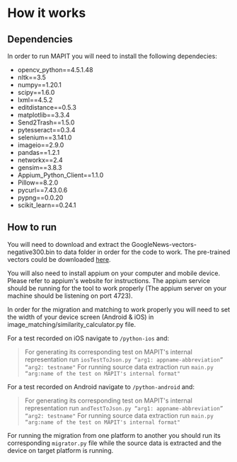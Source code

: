 # How it works
## Dependencies
In order to run MAPIT you will need to install the following dependecies:

-   opencv_python==4.5.1.48
-   nltk==3.5
-   numpy==1.20.1
-   scipy==1.6.0
-   lxml==4.5.2
-   editdistance==0.5.3
-   matplotlib==3.3.4
-   Send2Trash==1.5.0
-   pytesseract==0.3.4
-   selenium==3.141.0
-   imageio==2.9.0
-   pandas==1.2.1
-   networkx==2.4
-   gensim==3.8.3
-   Appium_Python_Client==1.1.0
-   Pillow==8.2.0
-   pycurl==7.43.0.6
-   pypng==0.0.20
-   scikit_learn==0.24.1

## How to run
You will need to download and extract the GoogleNews-vectors-negative300.bin to data folder in order for the code to work. The pre-trained vectors could be downloaded [here](https://github.com/mmihaltz/word2vec-GoogleNews-vectors).

You will also need to install appium on your computer and mobile device. Please refer to appium's website for instructions. The appium service should be running for the tool to work properly (The appium server on your machine should be listening on port 4723).

In order for the migration and matching to work properly you will need to set the width of your device screen (Android & iOS) in image_matching/similarity_calculator.py file.

For a test recorded on iOS navigate to ``/python-ios`` and:
>For generating its corresponding test on MAPIT's internal representation run ``iosTestToJson.py “arg1: appname-abbreviation” “arg2: testname"``
>For running source data extraction run  ``main.py “arg:name of the test on MAPIT's internal format"``

For a test recorded on Android navigate to ``/python-android`` and:
>For generating its corresponding test on MAPIT's internal representation run ``andTestToJson.py “arg1: appname-abbreviation” “arg2: testname"``
>For running source data extraction run  ``main.py “arg:name of the test on MAPIT's internal format"``

For running the migration from one platform to another you should run its corresponding ``migrator.py`` file while the source data is extracted and the device on target platform is running.

